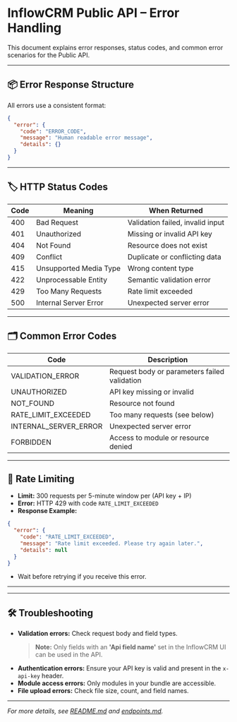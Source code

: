 # InflowCRM Public API – Error Handling

This document explains error responses, status codes, and common error scenarios for the Public API.

---

## 📦 Error Response Structure

All errors use a consistent format:

```json
{
  "error": {
    "code": "ERROR_CODE",
    "message": "Human readable error message",
    "details": {}
  }
}
```

---

## 🏷️ HTTP Status Codes

| Code | Meaning                  | When Returned                        |
|------|--------------------------|--------------------------------------|
| 400  | Bad Request              | Validation failed, invalid input     |
| 401  | Unauthorized             | Missing or invalid API key           |
| 404  | Not Found                | Resource does not exist              |
| 409  | Conflict                 | Duplicate or conflicting data        |
| 415  | Unsupported Media Type   | Wrong content type                   |
| 422  | Unprocessable Entity     | Semantic validation error            |
| 429  | Too Many Requests        | Rate limit exceeded                  |
| 500  | Internal Server Error    | Unexpected server error              |

---

## 🗂️ Common Error Codes

| Code                  | Description                                  |
|-----------------------|----------------------------------------------|
| VALIDATION_ERROR      | Request body or parameters failed validation |
| UNAUTHORIZED          | API key missing or invalid                   |
| NOT_FOUND             | Resource not found                           |
| RATE_LIMIT_EXCEEDED   | Too many requests (see below)                |
| INTERNAL_SERVER_ERROR | Unexpected server error                      |
| FORBIDDEN             | Access to module or resource denied          |

---

## 🚦 Rate Limiting

- **Limit:** 300 requests per 5-minute window per (API key + IP)
- **Error:** HTTP 429 with code `RATE_LIMIT_EXCEEDED`
- **Response Example:**
```json
{
  "error": {
    "code": "RATE_LIMIT_EXCEEDED",
    "message": "Rate limit exceeded. Please try again later.",
    "details": null
  }
}
```
- Wait before retrying if you receive this error.

---


---

## 🛠️ Troubleshooting

- **Validation errors:** Check request body and field types.
  > **Note:** Only fields with an **'Api field name'** set in the InflowCRM UI can be used in the API.
- **Authentication errors:** Ensure your API key is valid and present in the `x-api-key` header.
- **Module access errors:** Only modules in your bundle are accessible.
- **File upload errors:** Check file size, count, and field names.

---

_For more details, see [README.md](./README.md) and [endpoints.md](./endpoints.md)._